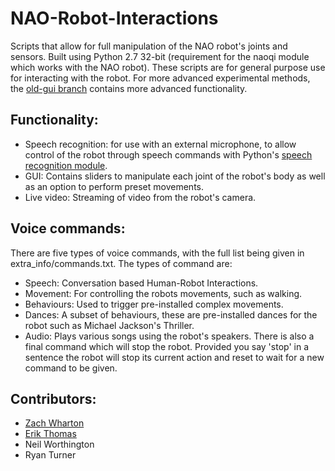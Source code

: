 # NAO-Robot-Interactions
Scripts that allow for full manipulation of the NAO robot's joints and sensors. Built using Python 2.7 32-bit (requirement for the naoqi module which works with the NAO robot). These scripts are for general purpose use for interacting with the robot. For more advanced experimental methods, the [old-gui branch](https://github.com/EThomas16/NAO-Robot-Interactions/tree/old-gui) contains more advanced functionality.

## Functionality:
- Speech recognition: for use with an external microphone, to allow control of the robot through speech commands with Python's [speech recognition module](https://pypi.org/project/SpeechRecognition/).
- GUI: Contains sliders to manipulate each joint of the robot's body as well as an option to perform preset movements.
- Live video: Streaming of video from the robot's camera.

## Voice commands:
There are five types of voice commands, with the full list being given in extra_info/commands.txt. The types of command are:
- Speech: Conversation based Human-Robot Interactions.
- Movement: For controlling the robots movements, such as walking.
- Behaviours: Used to trigger pre-installed complex movements.
- Dances: A subset of behaviours, these are pre-installed dances for the robot such as Michael Jackson's Thriller.
- Audio: Plays various songs using the robot's speakers.
There is also a final command which will stop the robot. Provided you say 'stop' in a sentence the robot will stop its current action and reset to wait for a new command to be given.

## Contributors:
- [Zach Wharton](https://github.com/zwharton15)
- [Erik Thomas](https://github.com/EThomas16)
- Neil Worthington
- Ryan Turner